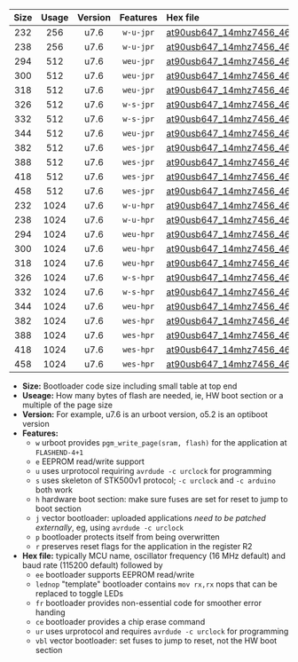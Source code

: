 |Size|Usage|Version|Features|Hex file|
|:-:|:-:|:-:|:-:|:--|
|232|256|u7.6|`w-u-jpr`|[at90usb647_14mhz7456_460800bps_ur_vbl.hex](https://raw.githubusercontent.com/stefanrueger/urboot/main//at90usb647_14mhz7456_460800bps_ur_vbl.hex)|
|238|256|u7.6|`w-u-jpr`|[at90usb647_14mhz7456_460800bps_lednop_ur_vbl.hex](https://raw.githubusercontent.com/stefanrueger/urboot/main//at90usb647_14mhz7456_460800bps_lednop_ur_vbl.hex)|
|294|512|u7.6|`weu-jpr`|[at90usb647_14mhz7456_460800bps_ee_ur_vbl.hex](https://raw.githubusercontent.com/stefanrueger/urboot/main//at90usb647_14mhz7456_460800bps_ee_ur_vbl.hex)|
|300|512|u7.6|`weu-jpr`|[at90usb647_14mhz7456_460800bps_ee_lednop_ur_vbl.hex](https://raw.githubusercontent.com/stefanrueger/urboot/main//at90usb647_14mhz7456_460800bps_ee_lednop_ur_vbl.hex)|
|318|512|u7.6|`weu-jpr`|[at90usb647_14mhz7456_460800bps_ee_lednop_fr_ur_vbl.hex](https://raw.githubusercontent.com/stefanrueger/urboot/main//at90usb647_14mhz7456_460800bps_ee_lednop_fr_ur_vbl.hex)|
|326|512|u7.6|`w-s-jpr`|[at90usb647_14mhz7456_460800bps_vbl.hex](https://raw.githubusercontent.com/stefanrueger/urboot/main//at90usb647_14mhz7456_460800bps_vbl.hex)|
|332|512|u7.6|`w-s-jpr`|[at90usb647_14mhz7456_460800bps_lednop_vbl.hex](https://raw.githubusercontent.com/stefanrueger/urboot/main//at90usb647_14mhz7456_460800bps_lednop_vbl.hex)|
|344|512|u7.6|`weu-jpr`|[at90usb647_14mhz7456_460800bps_ee_lednop_fr_ce_ur_vbl.hex](https://raw.githubusercontent.com/stefanrueger/urboot/main//at90usb647_14mhz7456_460800bps_ee_lednop_fr_ce_ur_vbl.hex)|
|382|512|u7.6|`wes-jpr`|[at90usb647_14mhz7456_460800bps_ee_vbl.hex](https://raw.githubusercontent.com/stefanrueger/urboot/main//at90usb647_14mhz7456_460800bps_ee_vbl.hex)|
|388|512|u7.6|`wes-jpr`|[at90usb647_14mhz7456_460800bps_ee_lednop_vbl.hex](https://raw.githubusercontent.com/stefanrueger/urboot/main//at90usb647_14mhz7456_460800bps_ee_lednop_vbl.hex)|
|418|512|u7.6|`wes-jpr`|[at90usb647_14mhz7456_460800bps_ee_lednop_fr_vbl.hex](https://raw.githubusercontent.com/stefanrueger/urboot/main//at90usb647_14mhz7456_460800bps_ee_lednop_fr_vbl.hex)|
|458|512|u7.6|`wes-jpr`|[at90usb647_14mhz7456_460800bps_ee_lednop_fr_ce_vbl.hex](https://raw.githubusercontent.com/stefanrueger/urboot/main//at90usb647_14mhz7456_460800bps_ee_lednop_fr_ce_vbl.hex)|
|232|1024|u7.6|`w-u-hpr`|[at90usb647_14mhz7456_460800bps_ur.hex](https://raw.githubusercontent.com/stefanrueger/urboot/main//at90usb647_14mhz7456_460800bps_ur.hex)|
|238|1024|u7.6|`w-u-hpr`|[at90usb647_14mhz7456_460800bps_lednop_ur.hex](https://raw.githubusercontent.com/stefanrueger/urboot/main//at90usb647_14mhz7456_460800bps_lednop_ur.hex)|
|294|1024|u7.6|`weu-hpr`|[at90usb647_14mhz7456_460800bps_ee_ur.hex](https://raw.githubusercontent.com/stefanrueger/urboot/main//at90usb647_14mhz7456_460800bps_ee_ur.hex)|
|300|1024|u7.6|`weu-hpr`|[at90usb647_14mhz7456_460800bps_ee_lednop_ur.hex](https://raw.githubusercontent.com/stefanrueger/urboot/main//at90usb647_14mhz7456_460800bps_ee_lednop_ur.hex)|
|318|1024|u7.6|`weu-hpr`|[at90usb647_14mhz7456_460800bps_ee_lednop_fr_ur.hex](https://raw.githubusercontent.com/stefanrueger/urboot/main//at90usb647_14mhz7456_460800bps_ee_lednop_fr_ur.hex)|
|326|1024|u7.6|`w-s-hpr`|[at90usb647_14mhz7456_460800bps.hex](https://raw.githubusercontent.com/stefanrueger/urboot/main//at90usb647_14mhz7456_460800bps.hex)|
|332|1024|u7.6|`w-s-hpr`|[at90usb647_14mhz7456_460800bps_lednop.hex](https://raw.githubusercontent.com/stefanrueger/urboot/main//at90usb647_14mhz7456_460800bps_lednop.hex)|
|344|1024|u7.6|`weu-hpr`|[at90usb647_14mhz7456_460800bps_ee_lednop_fr_ce_ur.hex](https://raw.githubusercontent.com/stefanrueger/urboot/main//at90usb647_14mhz7456_460800bps_ee_lednop_fr_ce_ur.hex)|
|382|1024|u7.6|`wes-hpr`|[at90usb647_14mhz7456_460800bps_ee.hex](https://raw.githubusercontent.com/stefanrueger/urboot/main//at90usb647_14mhz7456_460800bps_ee.hex)|
|388|1024|u7.6|`wes-hpr`|[at90usb647_14mhz7456_460800bps_ee_lednop.hex](https://raw.githubusercontent.com/stefanrueger/urboot/main//at90usb647_14mhz7456_460800bps_ee_lednop.hex)|
|418|1024|u7.6|`wes-hpr`|[at90usb647_14mhz7456_460800bps_ee_lednop_fr.hex](https://raw.githubusercontent.com/stefanrueger/urboot/main//at90usb647_14mhz7456_460800bps_ee_lednop_fr.hex)|
|458|1024|u7.6|`wes-hpr`|[at90usb647_14mhz7456_460800bps_ee_lednop_fr_ce.hex](https://raw.githubusercontent.com/stefanrueger/urboot/main//at90usb647_14mhz7456_460800bps_ee_lednop_fr_ce.hex)|

- **Size:** Bootloader code size including small table at top end
- **Useage:** How many bytes of flash are needed, ie, HW boot section or a multiple of the page size
- **Version:** For example, u7.6 is an urboot version, o5.2 is an optiboot version
- **Features:**
  + `w` urboot provides `pgm_write_page(sram, flash)` for the application at `FLASHEND-4+1`
  + `e` EEPROM read/write support
  + `u` uses urprotocol requiring `avrdude -c urclock` for programming
  + `s` uses skeleton of STK500v1 protocol; `-c urclock` and `-c arduino` both work
  + `h` hardware boot section: make sure fuses are set for reset to jump to boot section
  + `j` vector bootloader: uploaded applications *need to be patched externally*, eg, using `avrdude -c urclock`
  + `p` bootloader protects itself from being overwritten
  + `r` preserves reset flags for the application in the register R2
- **Hex file:** typically MCU name, oscillator frequency (16 MHz default) and baud rate (115200 default) followed by
  + `ee` bootloader supports EEPROM read/write
  + `lednop` "template" bootloader contains `mov rx,rx` nops that can be replaced to toggle LEDs
  + `fr` bootloader provides non-essential code for smoother error handing
  + `ce` bootloader provides a chip erase command
  + `ur` uses urprotocol and requires `avrdude -c urclock` for programming
  + `vbl` vector bootloader: set fuses to jump to reset, not the HW boot section
